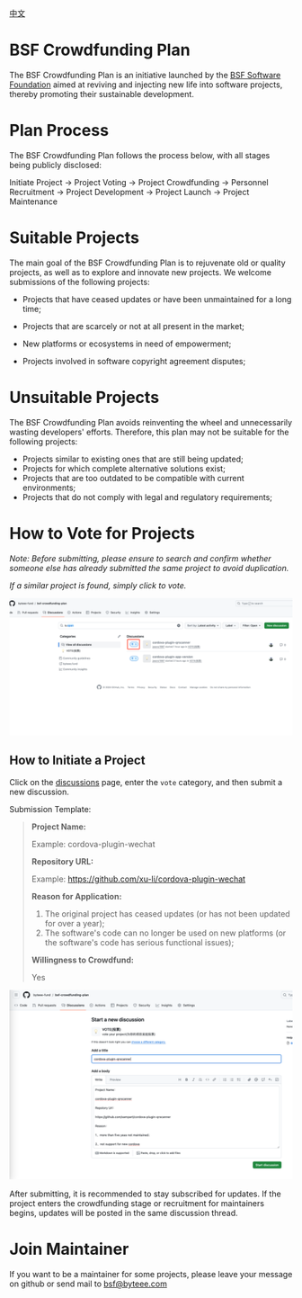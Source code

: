 [中文](README_ZH.md)



# BSF Crowdfunding Plan

The BSF Crowdfunding Plan is an initiative launched by the [BSF Software Foundation](https://byteee.fund/) aimed at reviving and injecting new life into software projects, thereby promoting their sustainable development.



# Plan Process

The BSF Crowdfunding Plan follows the process below, with all stages being publicly disclosed:

Initiate Project -> Project Voting -> Project Crowdfunding -> Personnel Recruitment -> Project Development -> Project Launch -> Project Maintenance



# Suitable Projects

The main goal of the BSF Crowdfunding Plan is to rejuvenate old or quality projects, as well as to explore and innovate new projects. We welcome submissions of the following projects:

- Projects that have ceased updates or have been unmaintained for a long time;

- Projects that are scarcely or not at all present in the market;

- New platforms or ecosystems in need of empowerment;

- Projects involved in software copyright agreement disputes;

  

# Unsuitable Projects

The BSF Crowdfunding Plan avoids reinventing the wheel and unnecessarily wasting developers' efforts. Therefore, this plan may not be suitable for the following projects:

- Projects similar to existing ones that are still being updated;
- Projects for which complete alternative solutions exist;
- Projects that are too outdated to be compatible with current environments;
- Projects that do not comply with legal and regulatory requirements;



# How to Vote for Projects

*Note: Before submitting, please ensure to search and confirm whether someone else has already submitted the same project to avoid duplication.*

*If a similar project is found, simply click to vote.*

![vote](vote.png)



## How to Initiate a Project

Click on the [discussions](https://github.com/byteee-fund/bsf-crowdfunding-plan/discussions) page, enter the `vote` category, and then submit a new discussion.

Submission Template:

> **Project Name:**
>
> Example: cordova-plugin-wechat
>
> **Repository URL:**
>
> Example: https://github.com/xu-li/cordova-plugin-wechat
>
> **Reason for Application:**
>
> 1. The original project has ceased updates (or has not been updated for over a year);
> 2. The software's code can no longer be used on new platforms (or the software's code has serious functional issues);
>
> **Willingness to Crowdfund:**
>
> Yes

![new](new.png)

After submitting, it is recommended to stay subscribed for updates. If the project enters the crowdfunding stage or recruitment for maintainers begins, updates will be posted in the same discussion thread.



# Join Maintainer

If you want to be a maintainer for some projects, please leave your message on github or send mail to bsf@byteee.com
